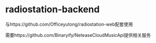 # radiostation-backend
与https://github.com/Officeyutong/radiostation-web配套使用

需要https://github.com/Binaryify/NeteaseCloudMusicApi提供相关服务
